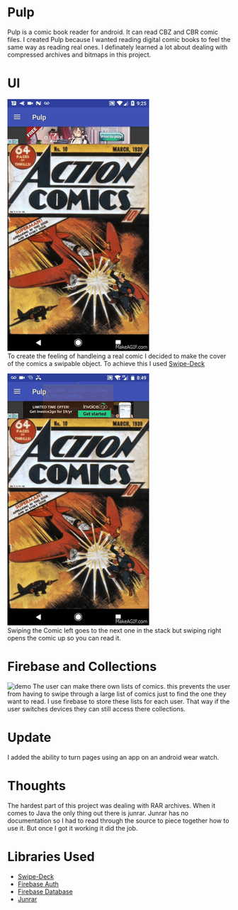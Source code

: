 # Pulp
Pulp is a comic book reader for android. It can read CBZ and CBR comic files. I created Pulp because I wanted reading digital comic books to feel the same way as reading real ones. I definately learned a lot about dealing with compressed archives and bitmaps in this project.

# UI
![demo](Screenshots/GZYEAJ.gif)                                                                
                                To create the feeling
                                of handleing a real comic
                                I decided to make the cover
                                of the comics a swipable
                                object. To achieve this
                                I used [Swipe-Deck](https://github.com/aaronbond/Swipe-Deck)






![demo](Screenshots/9B7xCr.gif)                               
                                Swiping the Comic left goes
                                to the next one in the stack 
                                but swiping right opens the comic 
                                up so you can read it.
                                
# Firebase and Collections                                
![demo](Screenshots/YS6Qhk.gif)
                                The user can make there own
                                lists of comics. this prevents
                                the user from having to swipe
                                through a large list of comics
                                just to find the one they want 
                                to read. I use firebase to store 
                                these lists for each user. That way 
                                if the user switches devices they
                                can still access there collections.
 
 # Update
 
 I added the ability to turn pages using an app on an android wear watch.
                              
# Thoughts
The hardest part of this project was dealing with RAR archives. When it comes to Java the only thing out there is junrar. Junrar has no documentation so I had to read through the source to piece together how to use it. But once I got it working it did the job.

# Libraries Used
- [Swipe-Deck](https://github.com/aaronbond/Swipe-Deck)
- [Firebase Auth](https://firebase.google.com/docs/auth/)
- [Firebase Database](https://firebase.google.com/docs/database/)
- [Junrar](https://github.com/edmund-wagner/junrar)

